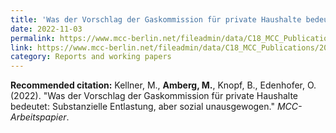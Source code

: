 ```yaml
---
title: 'Was der Vorschlag der Gaskommission für private Haushalte bedeutet'
date: 2022-11-03
permalink: https://www.mcc-berlin.net/fileadmin/data/C18_MCC_Publications/2022_MCC_Analyse_Ergebnisse_Gaskommission.pdf
link: https://www.mcc-berlin.net/fileadmin/data/C18_MCC_Publications/2022_MCC_Analyse_Ergebnisse_Gaskommission.pdf
category: Reports and working papers
---
```


**Recommended citation:**
Kellner, M., <b>Amberg, M.</b>, Knopf, B., Edenhofer, O. (2022). &quot;Was der Vorschlag der Gaskommission für private Haushalte bedeutet: Substanzielle Entlastung, aber sozial unausgewogen.&quot; <i>MCC-Arbeitspapier</i>.